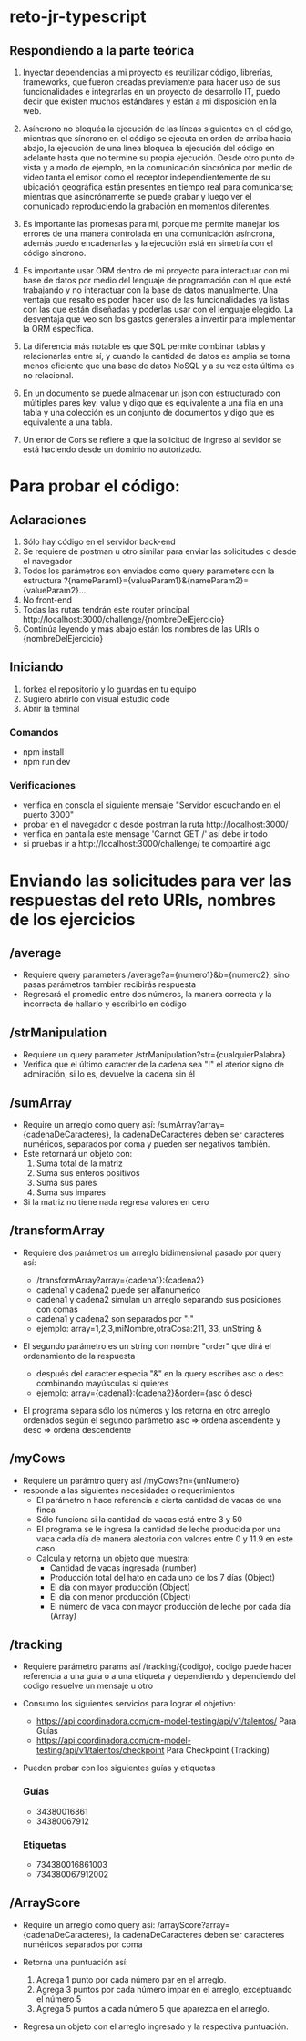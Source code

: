 # reto-jr-typescript

## Respondiendo a la parte teórica

1. Inyectar dependencias a mi proyecto es reutilizar código, librerías, frameworks, 
  que fueron creadas previamente para hacer uso de sus funcionalidades e integrarlas en
  un proyecto de desarrollo IT, puedo decir que existen muchos estándares y están a mi 
  disposición en la web.
  
2. Asíncrono no bloquéa la ejecución de las líneas siguientes en el código, mientras que
  síncrono en el código se ejecuta en orden de arriba hacia abajo, la ejecución de una línea
  bloquea la ejecución del código en adelante hasta que no termine su propia ejecución.
  Desde otro punto de vista y a modo de ejemplo, en la comunicación sincrónica por medio de
  video tanta el emisor como el receptor independientemente de su ubicación geográfica
  están presentes en tiempo real para comunicarse; mientras que asincrónamente se puede grabar
  y luego ver el comunicado reproduciendo la grabación en momentos diferentes.
  
3. Es importante las promesas para mi, porque me permite manejar los errores de una manera controlada
  en una comunicación asíncrona, además puedo encadenarlas y la ejecución está en simetría
  con el código síncrono.
  
4. Es importante usar ORM dentro de mi proyecto para interactuar con mi base de datos por
  medio del lenguaje de programación con el que esté trabajando y no interactuar con la 
  base de datos manualmente.
  Una ventaja que resalto es poder hacer uso de las funcionalidades ya listas con las que
  están diseñadas y poderlas usar con el lenguaje elegido.
  La desventaja que veo son los gastos generales a invertir para implementar la ORM específica.
  
5. La diferencia más notable es que SQL permite combinar tablas y relacionarlas entre sí, 
  y cuando la cantidad de datos es amplia se torna menos eficiente que una base de datos NoSQL 
  y a su vez esta última es no relacional.
  
6. En un documento se puede almacenar un json con estructurado con múltiples pares key: value
  y digo que es equivalente a una fila en una tabla y una colección es un conjunto de documentos
  y digo que es equivalente a una tabla.
  
7. Un error de Cors se refiere a que la solicitud de ingreso al sevidor se está haciendo desde un
  dominio no autorizado.
  
  # Para probar el código:
  
  ## Aclaraciones
  
  1. Sólo hay código en el servidor back-end
  2. Se requiere de postman u otro similar para enviar las solicitudes o desde el navegador
  3. Todos los parámetros son enviados como query parameters con la estructura ?{nameParam1}={valueParam1}&{nameParam2}={valueParam2}...
  4. No front-end
  5. Todas las rutas tendrán este router principal http://localhost:3000/challenge/{nombreDelEjercicio}
  6. Continúa leyendo y más abajo están los nombres de las URIs o {nombreDelEjercicio}
  
  ## Iniciando
  
  1. forkea el repositorio y lo guardas en tu equipo
  2. Sugiero abrirlo con visual estudio code
  3. Abrir la teminal

  ### Comandos
  * npm install
  * npm run dev

  ### Verificaciones
  * verifica en consola el siguiente mensaje "Servidor escuchando en el puerto 3000"
  * probar en el navegador o desde postman la ruta http://localhost:3000/ 
  * verifica en pantalla este mensage 'Cannot GET /' así debe ir todo
  * si pruebas ir a http://localhost:3000/challenge/ te compartiré algo

# Enviando las solicitudes para ver las respuestas del reto URIs, nombres de los ejercicios

## /average

* Requiere query parameters /average?a={numero1}&b={numero2}, sino pasas parámetros tambier recibirás respuesta
* Regresará el promedio entre dos números, la manera correcta y la incorrecta de hallarlo y escribirlo en código

## /strManipulation

* Requiere un query parameter /strManipulation?str={cualquierPalabra}
* Verifica que el último caracter de la cadena sea "!" el aterior signo de admiración, si lo es, devuelve la cadena sin él

## /sumArray

* Require un arreglo como query así: /sumArray?array={cadenaDeCaracteres}, la cadenaDeCaracteres deben ser caracteres numéricos, separados por coma y pueden ser negativos también.
* Este retornará un objeto con:
  1. Suma total de la matriz
  2. Suma sus enteros positivos
  3. Suma sus pares
  4. Suma sus impares
* Si la matriz no tiene nada regresa valores en cero

## /transformArray

* Requiere dos parámetros un arreglo bidimensional pasado por query así: 
  - /transformArray?array={cadena1}:{cadena2}
  - cadena1 y cadena2 puede ser alfanumerico
  - cadena1 y cadena2 simulan un arreglo separando sus posiciones con comas
  - cadena1 y cadena2 son separados por ":"
  - ejemplo: array=1,2,3,miNombre,otraCosa:211, 33, unString &
* El segundo parámetro es un string con nombre "order" que dirá el ordenamiento de la respuesta
  - después del caracter especia "&" en la query escribes asc o desc combinando mayúsculas si quieres
  - ejemplo: array={cadena1}:{cadena2}&order={asc ó desc}

* El programa separa sólo los números y los retorna en otro arreglo ordenados según el segundo parámetro asc => ordena ascendente y desc => ordena descendente

## /myCows

* Requiere un parámtro query así /myCows?n={unNumero}
* responde a las siguientes necesidades o requerimientos
  - El parámetro n hace referencia a cierta cantidad de vacas de una finca
  - Sólo funciona si la cantidad de vacas está entre 3 y 50
  - El programa se le ingresa la cantidad de leche producida por una vaca cada día de manera aleatoria con valores entre 0 y 11.9 en este caso
  - Calcula y retorna un objeto que muestra:
    * Cantidad de vacas ingresada (number)
    * Producción total del hato en cada uno de los 7 días (Object)
    * El día con mayor producción (Object)
    * El día con menor producción (Object)
    * El número de vaca con mayor producción de leche por cada día (Array)

## /tracking

  * Requiere parámetro params así /tracking/{codigo}, codigo puede hacer referencia a una guía o a una etiqueta y dependiendo y dependiendo del codigo resuelve un mensaje u otro
  * Consumo los siguientes servicios para lograr el objetivo:
    - https://api.coordinadora.com/cm-model-testing/api/v1/talentos/ Para Guías
    - https://api.coordinadora.com/cm-model-testing/api/v1/talentos/checkpoint Para Checkpoint (Tracking)
  * Pueden probar con los siguientes guías y etiquetas
    ### Guías
    - 34380016861
    - 34380067912

    ### Etiquetas
    - 734380016861003
    - 734380067912002

## /ArrayScore

  * Require un arreglo como query así: /arrayScore?array={cadenaDeCaracteres}, la cadenaDeCaracteres deben ser caracteres numéricos separados por coma
  * Retorna una puntuación así:
    1. Agrega 1 punto por cada número par en el arreglo.
    2. Agrega 3 puntos por cada número impar en el arreglo, exceptuando el número 5
    3. Agrega 5 puntos a cada número 5 que aparezca en el arreglo.

  * Regresa un objeto con el arreglo ingresado y la respectiva puntuación.



  
  
